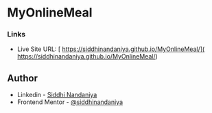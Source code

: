 # MyOnlineMeal

### Links

- Live Site URL: [ https://siddhinandaniya.github.io/MyOnlineMeal/]( https://siddhinandaniya.github.io/MyOnlineMeal/)

## Author

- Linkedin - [Siddhi Nandaniya](https://www.linkedin.com/in/siddhi-nandaniya/)
- Frontend Mentor - [@siddhinandaniya](https://www.frontendmentor.io/profile/Siddhinandaniya)
